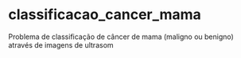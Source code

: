 # classificacao_cancer_mama
Problema de classificação de câncer de mama (maligno ou benigno) através de imagens de ultrasom
